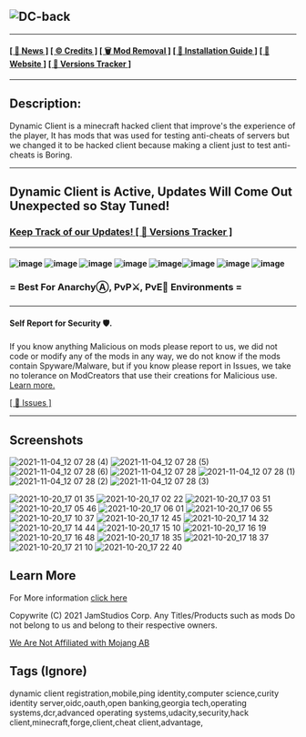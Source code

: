 ![DC-back](https://user-images.githubusercontent.com/88536910/140442808-6ac16371-573b-4160-b20c-59275a225002.jpg)
---------------------------------------
---------------------------------------
#### [[ 📝 News ]](https://adfoc.us/70081781369517) [[ ©️ Credits ]](https://adfoc.us/70081781687282) [[ 🗑️ Mod Removal ]](https://github.com/JamStudiosCorporation/Dynamic-Client/wiki/Mod-Removal) [[ 🔧 Installation Guide ]](https://adfoc.us/70081781345625) [[ 📄 Website ]](https://adfoc.us/70081781325836) [[ 📜 Versions Tracker ]](https://github.com/JamStudios/DynamicClient/wiki/Versions)

---------------------------------------

## Description:
Dynamic Client is a minecraft hacked client that improve's the experience of the player, 
It has mods that was used for testing anti-cheats of servers but we changed it to be hacked client
because making a client just to test anti-cheats is Boring.

----------------------------------------------------------------
## Dynamic Client is Active, Updates Will Come Out Unexpected so Stay Tuned!
### [Keep Track of our Updates! [ 📜 Versions Tracker ]](https://github.com/JamStudios/DynamicClient/wiki/Versions)

----------------------------------------------------------------
#### ![image](https://img.shields.io/github/downloads/JamStudiosCorporation/dynamic-client/total?color=blue&style=for-the-badge) ![image](https://img.shields.io/github/issues/JamStudiosCorporation/dynamic-client?color=yellow&style=for-the-badge) ![image](https://img.shields.io/github/issues-closed-raw/JamStudiosCorporation/dynamic-client?color=black&style=for-the-badge) ![image](https://img.shields.io/badge/Supported%20Versions-1.16.5%20%7C%201.17.1-green?style=for-the-badge&logo=https://avatars.githubusercontent.com/u/88536910?s=120&v=4) ![image](https://img.shields.io/badge/ModLoaer%20Support-Forge-orange?style=for-the-badge&logo=appveyor?logo=data:image/png;https://github.com/JamStudiosCorporation/Dynamic-Client/blob/main/.github/logo.minecraft.png)![image](https://img.shields.io/badge/License-(Custom)%20Attribution%20Non%20Commercial%20Sharealike%204.0%20International-purple?style=for-the-badge&logo=appveyor?link=https://github.com/JamStudiosCorporation/Dynamic-Client/blob/main/LICENSE.md?logo=data:) ![image](https://img.shields.io/github/commit-activity/w/JamStudiosCorporation/Dynamic-Client?style=for-the-badge) ![image](https://img.shields.io/github/stars/JamStudiosCorporation/Dynamic-Client?color=yellow&style=for-the-badge)

### <div align="center" font size="60"> 
###    = Best For AnarchyⒶ, PvP⚔️, PvE🔪 Environments =
### </div>

----------------------------------------------------------------
#### Self Report for Security 🛡️.
If you know anything Malicious on mods please report to us,
we did not code or modify any of the mods in any way, we do not know
if the mods contain Spyware/Malware, but if you know please report in
Issues, we take no tolerance on ModCreators that use their creations
for Malicious use. [Learn more.](https://github.com/JamStudios/DynamicClient/blob/main/SECURITY.md)

[[ 🚨 Issues ]](https://github.com/JamStudios/DynamicClient/issues)

----------------------------------------------------------------

## Screenshots
![2021-11-04_12 07 28 (4)](https://user-images.githubusercontent.com/88536910/140633155-5ba9fef8-3761-4b14-8d0e-22b212ea724d.jpg)
![2021-11-04_12 07 28 (5)](https://user-images.githubusercontent.com/88536910/140633156-b944f59c-8881-4db9-889e-21a0b2067622.jpg)
![2021-11-04_12 07 28 (6)](https://user-images.githubusercontent.com/88536910/140633158-97daa1da-d19d-493d-930c-e4a41a9596c8.jpg)
![2021-11-04_12 07 28](https://user-images.githubusercontent.com/88536910/140633159-e4b92ede-69fd-47b3-854d-0fd6301cb9a0.jpg)
![2021-11-04_12 07 28 (1)](https://user-images.githubusercontent.com/88536910/140633160-a32759c5-8a07-42f9-85ae-22b7f6ccfe2d.jpg)
![2021-11-04_12 07 28 (2)](https://user-images.githubusercontent.com/88536910/140633161-4a62b506-bd90-436d-b2d0-9a99cf218801.jpg)
![2021-11-04_12 07 28 (3)](https://user-images.githubusercontent.com/88536910/140633162-831aec5b-cdb5-4360-9325-028110f36faa.jpg)

![2021-10-20_17 01 35](https://user-images.githubusercontent.com/88536910/138067217-8bbdefe4-efc0-47f0-b241-3882b6cf4940.png)
![2021-10-20_17 02 22](https://user-images.githubusercontent.com/88536910/138067227-d154bcab-a051-4ca0-85c1-8d8ab59c4b36.png)
![2021-10-20_17 03 51](https://user-images.githubusercontent.com/88536910/138067230-eb8f7a14-6825-4f55-bac3-0594ee752fff.png)
![2021-10-20_17 05 46](https://user-images.githubusercontent.com/88536910/138067233-c341cae6-19f3-4a0f-afa5-27abdf16db5d.png)
![2021-10-20_17 06 01](https://user-images.githubusercontent.com/88536910/138067235-253ea015-b613-44c9-a29b-1313d6dbb2b3.png)
![2021-10-20_17 06 55](https://user-images.githubusercontent.com/88536910/138067237-01824c5f-26fb-4f80-8f50-89292238de1b.png)
![2021-10-20_17 10 37](https://user-images.githubusercontent.com/88536910/138067246-a500a7db-faf9-4092-a77c-db30683acbca.png)
![2021-10-20_17 12 45](https://user-images.githubusercontent.com/88536910/138067248-bcbd1298-b4c8-4920-ac4b-1c89183f247e.png)
![2021-10-20_17 14 32](https://user-images.githubusercontent.com/88536910/138067252-161278ad-4972-45a5-8551-6a7ebff68b54.png)
![2021-10-20_17 14 44](https://user-images.githubusercontent.com/88536910/138067259-b15a1f72-72bc-4be1-946f-a76cac4e8d6c.png)
![2021-10-20_17 15 10](https://user-images.githubusercontent.com/88536910/138067263-a6727dea-b0a0-4def-b9c5-e04b417257ef.png)
![2021-10-20_17 16 19](https://user-images.githubusercontent.com/88536910/138067265-e7315f23-ec6e-4c3c-a43b-15f6ab77ae89.png)
![2021-10-20_17 16 48](https://user-images.githubusercontent.com/88536910/138067267-a0a7c80a-508f-4050-9a98-70163ffc1a14.png)
![2021-10-20_17 18 35](https://user-images.githubusercontent.com/88536910/138067270-238876d8-6698-41e5-9d2f-38244d2193e1.png)
![2021-10-20_17 18 37](https://user-images.githubusercontent.com/88536910/138067276-829acc88-4f2d-40d2-a285-fc8396b4f91b.png)
![2021-10-20_17 21 10](https://user-images.githubusercontent.com/88536910/138067277-d24c8e45-b39e-452f-938c-5becd2219fcf.png)
![2021-10-20_17 22 40](https://user-images.githubusercontent.com/88536910/138067279-fa09e61f-706c-4d0c-82e2-4c7c0fde0b78.png)


## Learn More
For More information [click here](https://sites.google.com/view/dynamic-client)

Copywrite (C) 2021 JamStudios Corp.
Any Titles/Products such as mods Do not belong to us and belong to their respective owners.

[We Are Not Affiliated with Mojang AB](https://account.mojang.com/documents/minecraft_eula)

## Tags (Ignore)
dynamic client registration,mobile,ping identity,computer science,curity identity server,oidc,oauth,open banking,georgia tech,operating systems,dcr,advanced operating systems,udacity,security,hack client,minecraft,forge,client,cheat client,advantage,
